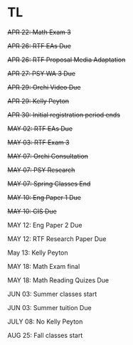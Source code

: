 # TL

~~APR 22: Math Exam 3~~

~~APR 26: RTF EAs Due~~

~~APR 26: RTF Proposal Media Adaptation~~

~~APR 27: PSY WA 3 Due~~

~~APR 29: Orchi Video Due~~

~~APR 29: Kelly Peyton~~

~~APR 30: Initial registration period ends~~

~~MAY 02: RTF EAs Due~~

~~MAY 03: RTF Exam 3~~

~~MAY 07: Orchi Consultation~~

~~MAY 07: PSY Research~~

~~MAY 07: Spring Classes End~~

~~MAY 10: Eng Paper 1 Due~~

~~MAY 10: CIS Due~~

MAY 12: Eng Paper 2 Due

MAY 12: RTF Research Paper Due

May 13: Kelly Peyton 

MAY 18: Math Exam final 

MAY 18: Math Reading Quizes Due

JUN 03: Summer classes start

JUN 03: Summer tuition Due

JULY 08: No Kelly Peyton

AUG 25: Fall classes start 
